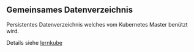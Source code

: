 Gemeinsames Datenverzeichnis
----------------------------

Persistentes Datenverzeichnis welches vom Kubernetes Master benützt wird.

Details siehe [lernkube](https://github.com/mc-b/lernkube/tree/master/data)